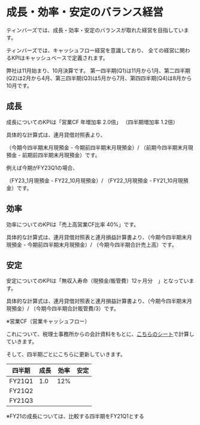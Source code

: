 # 成長・効率・安定のバランス経営

ティンバーズでは、成長・効率・安定のバランスが取れた経営を目指しています。

ティンバーズでは、キャッシュフロー経営を意識しており、
全ての経営に関わるKPIはキャッシュベースで定義されます。

弊社は11月始まり、10月決算です。
第一四半期(Q1)は11月から1月、第二四半期(Q2)は2月から4月、第三四半期(Q3)は5月から7月、第四四半期(Q4)は8月から10月です。

## 成長
成長についてのKPIは「営業CF 年増加率 2.0倍」 （四半期増加率 1.2倍）

具体的な計算式は、連月貸借対照表より、

（今期今四半期末月現預金 - 今期前四半期末月現預金）/ （前期今四半期末月現預金 - 前期前四半期末月現預金）です。

例えば今期がFY23Q1の場合、

（FY23_1月現預金 - FY22_10月現預金）/ （FY22_1月現預金 - FY21_10月現預金）です。

## 効率
効率についてのKPIは「売上高営業CF比率 40%」です。

具体的な計算式は、連月貸借対照表と連月損益計算書より、（今期今四半期末月現預金 - 今期前四半期末月現預金）/ （今期今四半期合計売上高）です。

## 安定
安定についてのKPIは「無収入寿命（現預金/販管費）12ヶ月分　」となっています。

具体的な計算式は、連月貸借対照表と連月損益計算書より、（今期今四半期末月現預金）/ （今期今四半期合計販管費/3）です。

※営業CF（営業キャッシュフロー）

これについて、税理士事務所からの会計資料をもとに、[こちらのシート](https://docs.google.com/spreadsheets/d/1OziA0tKAM3xcZK5asRCMh7JRmd1ARwjGxLYh92pYjlM/edit?usp=sharing)で計算していきます。

そして、四半期ごとにこちらに更新していきます。


|四半期| 成長 | 効率 | 安定|
| --- | --- | --- | --- |
| FY21Q1 |1.0|12%| |
| FY21Q2 | | | |
| FY21Q3 | | | |


※FY21の成長については、比較する四半期をFY21Q1とする
